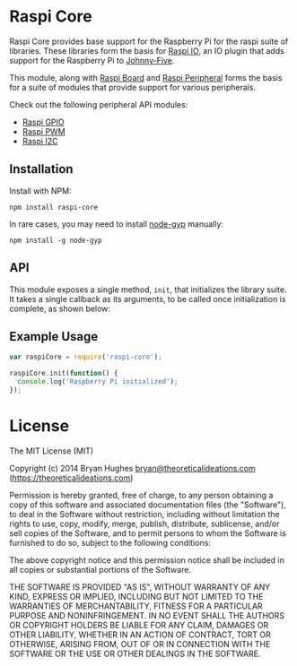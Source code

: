 Raspi Core
==========

Raspi Core provides base support for the Raspberry Pi for the raspi suite of libraries. These libraries form the basis for [Raspi IO](https://github.com/bryan-m-hughes/raspi-io), an IO plugin that adds support for the Raspberry Pi to [Johnny-Five](https://github.com/rwaldron/johnny-five).

This module, along with [Raspi Board](https://github.com/bryan-m-hughes/raspi-board) and [Raspi Peripheral](https://github.com/bryan-m-hughes/raspi-peripheral) forms the basis for a suite of modules that provide support for various peripherals.

Check out the following peripheral API modules:

* [Raspi GPIO](https://github.com/bryan-m-hughes/raspi-gpio)
* [Raspi PWM](https://github.com/bryan-m-hughes/raspi-pwm)
* [Raspi I2C](https://github.com/bryan-m-hughes/raspi-i2c)

## Installation

Install with NPM:

```Shell
npm install raspi-core
```

In rare cases, you may need to install [node-gyp](https://www.npmjs.org/package/node-gyp) manually:

```Shell
npm install -g node-gyp
```

## API

This module exposes a single method, ```init```, that initializes the library suite. It takes a single callback as its arguments, to be called once initialization is complete, as shown below:


## Example Usage

```JavaScript
var raspiCore = require('raspi-core');

raspiCore.init(function() {
  console.log('Raspberry Pi initialized');
});
```

License
=======

The MIT License (MIT)

Copyright (c) 2014 Bryan Hughes bryan@theoreticalideations.com (https://theoreticalideations.com)

Permission is hereby granted, free of charge, to any person obtaining a copy
of this software and associated documentation files (the "Software"), to deal
in the Software without restriction, including without limitation the rights
to use, copy, modify, merge, publish, distribute, sublicense, and/or sell
copies of the Software, and to permit persons to whom the Software is
furnished to do so, subject to the following conditions:

The above copyright notice and this permission notice shall be included in
all copies or substantial portions of the Software.

THE SOFTWARE IS PROVIDED "AS IS", WITHOUT WARRANTY OF ANY KIND, EXPRESS OR
IMPLIED, INCLUDING BUT NOT LIMITED TO THE WARRANTIES OF MERCHANTABILITY,
FITNESS FOR A PARTICULAR PURPOSE AND NONINFRINGEMENT. IN NO EVENT SHALL THE
AUTHORS OR COPYRIGHT HOLDERS BE LIABLE FOR ANY CLAIM, DAMAGES OR OTHER
LIABILITY, WHETHER IN AN ACTION OF CONTRACT, TORT OR OTHERWISE, ARISING FROM,
OUT OF OR IN CONNECTION WITH THE SOFTWARE OR THE USE OR OTHER DEALINGS IN
THE SOFTWARE.
